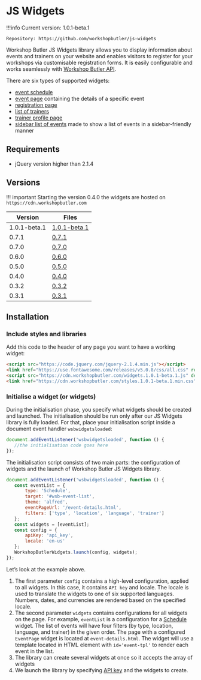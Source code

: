 # JS Widgets

!!!info
    Current version: 1.0.1-beta.1

    Repository: https://github.com/workshopbutler/js-widgets

Workshop Butler JS Widgets library allows you to display information about events and trainers on
your website and enables visitors to register for your workshops via customisable registration forms.
It is easily configurable and works seamlessly with [Workshop Butler API](/api).

There are six types of supported widgets:

* [event schedule](widgets/schedule.md)
* [event page](widgets/event-page.md) containing the details of a specific event
* [registration page](widgets/registration-form.md)
* [list of trainers](widgets/trainer-list.md)
* [trainer profile page](widgets/trainer-profile.md)
* [sidebar list of events](widgets/sidebar-event-list.md) made to show a list of events in a sidebar-friendly manner

## Requirements

* jQuery version higher than 2.1.4

## Versions

!!! important
    Starting the version 0.4.0 the widgets are hosted on `https://cdn.workshopbutler.com`

| Version | Files |
| ------- | ----- |
| 1.0.1-beta.1   | [1.0.1-beta.1](https://cdn.workshopbutler.com/widgets.1.0.1-beta.1.js) |
| 0.7.1   | [0.7.1](https://cdn.workshopbutler.com/widgets.0.7.1.js) |
| 0.7.0   | [0.7.0](https://cdn.workshopbutler.com/widgets.0.7.0.js) |
| 0.6.0   | [0.6.0](https://cdn.workshopbutler.com/widgets.0.6.0.js) |
| 0.5.0   | [0.5.0](https://cdn.workshopbutler.com/widgets.0.5.0.js) |
| 0.4.0   | [0.4.0](https://cdn.workshopbutler.com/widgets.0.4.0.js) |
| 0.3.2   | [0.3.2](https://integrations.workshopbutler.com/widgets.0.3.2.js) |
| 0.3.1  | [0.3.1](https://integrations.workshopbutler.com/widgets.0.3.1.js) |


## Installation

### Include styles and libraries
Add this code to the header of any page you want to have a working widget:

```html
<script src="https://code.jquery.com/jquery-2.1.4.min.js"></script>
<link href="https://use.fontawesome.com/releases/v5.0.8/css/all.css" rel="stylesheet">
<script src="https://cdn.workshopbutler.com/widgets.1.0.1-beta.1.js" defer></script>
<link href="https://cdn.workshopbutler.com/styles.1.0.1-beta.1.min.css" rel="stylesheet">
```

### Initialise a widget (or widgets)

During the initialisation phase, you specify what widgets should be created and launched.
The initialisation should be run only after our JS Widgets library is fully loaded.
For that, place your initialisation script inside a document event handler `wsbwidgetsloaded`:

```javascript
document.addEventListener('wsbwidgetsloaded', function () {
   //the initialisation code goes here
});
```

The initialisation script consists of two main parts: the configuration of widgets and the launch of Workshop Butler JS Widgets library.

```javascript
document.addEventListener('wsbwidgetsloaded', function () {
   const eventList = {
       type: 'Schedule',
       target: '#wsb-event-list',
       theme: 'alfred',
       eventPageUrl: '/event-details.html',
       filters: ['type', 'location', 'language', 'trainer']
   };
   const widgets = [eventList];
   const config = {
       apiKey: 'api_key',
       locale: 'en-us'
   };
   WorkshopButlerWidgets.launch(config, widgets);
});
```

Let’s look at the example above.

1. The first parameter `config` contains a high-level configuration, applied to all widgets. In this case, it contains
`API key` and locale. The locale is used to translate the widgets to one of six supported languages. Numbers, dates, and 
currencies are rendered based on the specified locale.
1. The second parameter `widgets` contains configurations for all widgets on the page. For example, `eventList` is a configuration for a [Schedule](widgets/schedule.md) widget.
 The list of events will have four filters (by type, location, language, and trainer) in the given order.
 The page with a configured `EventPage` widget is located at `event-details.html`.
 The widget will use a template located in HTML element with `id='event-tpl'` to render each event in the list. 
1. The library can create several widgets at once so it accepts the array of widgets
1. We launch the library by specifying [API key](/widgets/index.md#generating-an-api-key) and the widgets to create.
